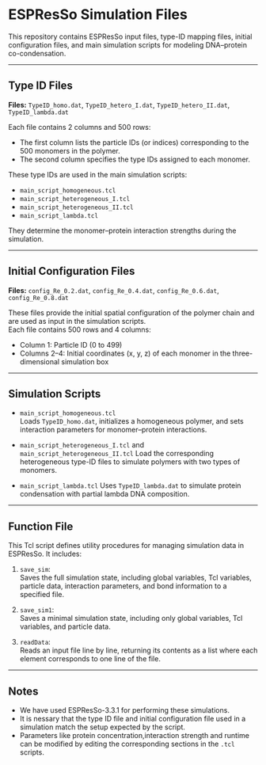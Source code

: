 # ESPResSo Simulation Files

This repository contains ESPResSo input files, type-ID mapping files, initial configuration files, and main simulation scripts for modeling DNA–protein co-condensation.

---

## Type ID Files  
**Files:** `TypeID_homo.dat`, `TypeID_hetero_I.dat`, `TypeID_hetero_II.dat`, `TypeID_lambda.dat`

Each file contains 2 columns and 500 rows:
- The first column lists the particle IDs (or indices) corresponding to the 500 monomers in the polymer.
- The second column specifies the type IDs assigned to each monomer.

These type IDs are used in the main simulation scripts:
- `main_script_homogeneous.tcl`
- `main_script_heterogeneous_I.tcl`
- `main_script_heterogeneous_II.tcl`
- `main_script_lambda.tcl`

They determine the monomer–protein interaction strengths during the simulation.

---

## Initial Configuration Files  
**Files:** `config_Re_0.2.dat`, `config_Re_0.4.dat`, `config_Re_0.6.dat`, `config_Re_0.8.dat`

These files provide the initial spatial configuration of the polymer chain and are used as input in the simulation scripts.  
Each file contains 500 rows and 4 columns:
- Column 1: Particle ID (0 to 499)
- Columns 2–4: Initial coordinates (x, y, z) of each monomer in the three-dimensional simulation box

---

## Simulation Scripts

- `main_script_homogeneous.tcl`  
  Loads `TypeID_homo.dat`, initializes a homogeneous polymer, and sets interaction parameters for monomer–protein interactions.

- `main_script_heterogeneous_I.tcl` and `main_script_heterogeneous_II.tcl` 
  Load the corresponding heterogeneous type-ID files to simulate polymers with two types of monomers.

- `main_script_lambda.tcl`
  Uses `TypeID_lambda.dat` to simulate protein condensation with partial lambda DNA composition.

---

## Function File

This Tcl script defines utility procedures for managing simulation data in ESPResSo. It includes:

1. `save_sim`:  
   Saves the full simulation state, including global variables, Tcl variables, particle data, interaction parameters, and bond information to a specified file.

2. `save_sim1`:  
   Saves a minimal simulation state, including only global variables, Tcl variables, and particle data.

3. `readData`:  
   Reads an input file line by line, returning its contents as a list where each element corresponds to one line of the file.

---

## Notes

- We have used ESPResSo-3.3.1 for performing these simulations.
- It is nessary that the type ID file and initial configuration file used in a simulation match the setup expected by the script.
- Parameters like protein concentration,interaction strength and runtime can be modified by editing the corresponding sections in the `.tcl` scripts.


